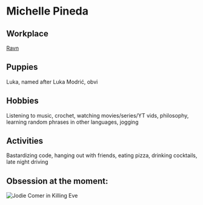 # Michelle Pineda

## Workplace
[Ravn](https://ravn.co)

## Puppies
Luka, named after Luka Modrić, obvi

## Hobbies
Listening to music, crochet, watching movies/series/YT vids, philosophy, learning random phrases in other languages, jogging

## Activities
Bastardizing code, hanging out with friends, eating pizza, drinking cocktails, late night driving

## Obsession at the moment:
![Jodie Comer in Killing Eve](/assets/images/san-juan-mountains.jpg "Jodie Comer in Killing Eve")